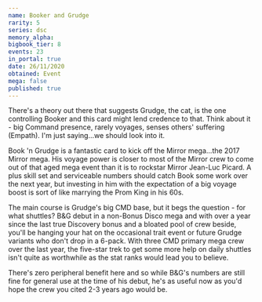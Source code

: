 ```yaml
---
name: Booker and Grudge
rarity: 5
series: dsc
memory_alpha:
bigbook_tier: 8
events: 23
in_portal: true
date: 26/11/2020
obtained: Event
mega: false
published: true
---
```


There's a theory out there that suggests Grudge, the cat, is the one controlling Booker and this card might lend credence to that. Think about it - big Command presence, rarely voyages, senses others' suffering (Empath). I'm just saying...we should look into it.

Book 'n Grudge is a fantastic card to kick off the Mirror mega...the 2017 Mirror mega. His voyage power is closer to most of the Mirror crew to come out of that aged mega event than it is to rockstar Mirror Jean-Luc Picard. A plus skill set and serviceable numbers should catch Book some work over the next year, but investing in him with the expectation of a big voyage boost is sort of like marrying the Prom King in his 60s.

The main course is Grudge's big CMD base, but it begs the question - for what shuttles? B&G debut in a non-Bonus Disco mega and with over a year since the last true Discovery bonus and a bloated pool of crew beside, you'll be hanging your hat on the occasional trait event or future Grudge variants who don't drop in a 6-pack. With three CMD primary mega crew over the last year, the five-star trek to get some more help on daily shuttles isn't quite as worthwhile as the stat ranks would lead you to believe.

There's zero peripheral benefit here and so while B&G's numbers are still fine for general use at the time of his debut, he's as useful now as you'd hope the crew you cited 2-3 years ago would be.
